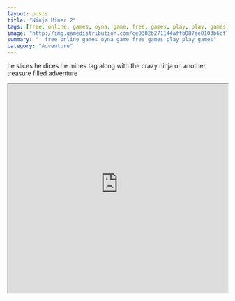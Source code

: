 ```yaml
---
layout: posts
title: "Ninja Miner 2"
tags: [free, online, games, oyna, game, free, games, play, play, games]
image: "http://img.gamedistribution.com/ce0382b271144affb087ee0103b6cf73.jpg"
summary: "  free online games oyna game free games play play games"
category: "Adventure"
---
```


he slices he dices he mines tag along with the crazy ninja on another treasure filled adventure

<iframe width="100%" height="480px;" src="http://flash.gamedistribution.com?game=ce0382b271144affb087ee0103b6cf73"></iframe>